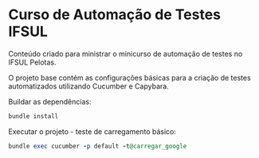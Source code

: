 # Curso de Automação de Testes IFSUL

Conteúdo criado para ministrar o minicurso de automação de testes no IFSUL Pelotas. 

O projeto base contém as configurações básicas para a criação de testes automatizados utilizando Cucumber e Capybara.

Buildar as dependências:
```ruby
bundle install
```

Executar o projeto - teste de carregamento básico:

```ruby
bundle exec cucumber -p default -t@carregar_google
```
